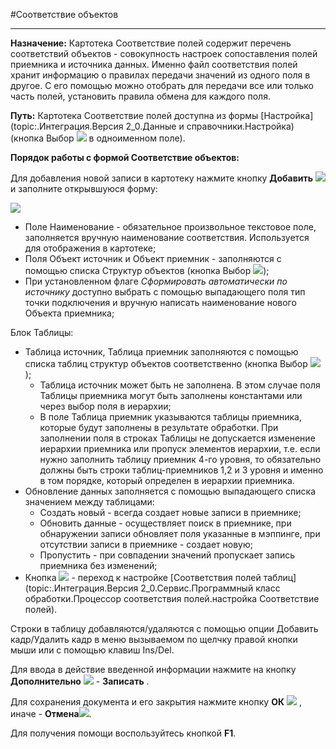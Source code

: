 ﻿---
Keywords: Соответствие объектов, Mapping
---



#Соответствие объектов


----------


**Назначение:** Картотека Соответствие полей содержит перечень соответствий объектов - совокупность настроек сопоставления полей приемника и источника данных. Именно файл соответствия полей хранит информацию о правилах передачи значений из одного поля в другое.
С его помощью можно отобрать для передачи все или только часть полей, установить правила обмена для каждого поля.


**Путь:** Картотека Соответствие полей доступна из формы [Настройка](topic:.Интеграция.Версия 2_0.Данные и справочники.Настройка) (кнопка Выбор ![](topic:Com.AddFiles.Btn_select.png) в одноименном поле).


**Порядок работы с формой Соответствие объектов:**

Для добавления новой записи в картотеку нажмите кнопку **Добавить** ![](topic:Integration.AddFiles.Buttons.Btn_Add.png) и заполните открывшуюся форму:


![](topic:.AddFiles.Screenshot_12007.jpg)


* Поле Наименование - обязательное произвольное текстовое поле, заполняется вручную наименование соответствия. Используется для отображения в картотеке;
* Поля Объект источник и Объект приемник - заполняются с помощью списка Структур объектов (кнопка Выбор ![](topic:Integration.AddFiles.Buttons.Btn_select.png));
* При установленном флаге *Сформировать автоматически по источнику* доступно выбрать с помощью выпадающего поля тип точки подключения и вручную написать наименование нового Объекта приемника;

Блок Таблицы:

* Таблица источник, Таблица приемник заполняются с помощью списка таблиц структур объектов соответственно (кнопка Выбор ![](topic:Integration.AddFiles.Buttons.Btn_select.png));
    * Таблица источник может быть не заполнена. В этом случае поля Таблицы приемника могут быть заполнены константами или через выбор поля в иерархии;
    * В поле Таблица приемник указываются таблицы приемника, которые будут заполнены в результате обработки. При заполнении поля в строках Таблицы не допускается изменение иерархии приемника или пропуск элементов иерархии, т.е. если нужно заполнить таблицу приемник 4-го уровня, то обязательно должны быть строки таблиц-приемников 1,2 и 3 уровня и именно в том порядке, который определен в иерархии приемника.
* Обновление данных заполняется с помощью выпадающего списка  значением между таблицами:
    * Создать новый - всегда создает новые записи в приемнике;
    * Обновить данные - осуществляет поиск в приемнике, при обнаружении записи обновляет поля указанные в мэппинге, при отсутствии записи в приемнике - создает новую;
    * Пропустить - при совпадении значений пропускает запись приемника без изменений;
* Кнопка ![](topic:Com.AddFiles.Buttons.Btn_Zamena.png) - переход к настройке [Соответствия полей таблиц](topic:.Интеграция.Версия 2_0.Сервис.Программный класс обработки.Процессор соответствия полей.настройка Соответствие полей).

Строки в таблицу  добавляются/удаляются с помощью опции Добавить кадр/Удалить кадр в меню вызываемом по щелчку правой кнопки мыши или с помощью клавиш Ins/Del.

Для ввода в действие введенной информации нажмите на кнопку **Дополнительно** ![](topic:Integration.AddFiles.Buttons.Btn_OK.png) - **Записать** .

Для сохранения документа и его закрытия нажмите кнопку **ОК** ![](topic:Integration.AddFiles.Buttons.Btn_Post.png) , иначе  -  **Отмена**![](topic:Integration.AddFiles.Buttons.BtnCloseCancel.png).

Для получения помощи воспользуйтесь кнопкой  **F1**.

